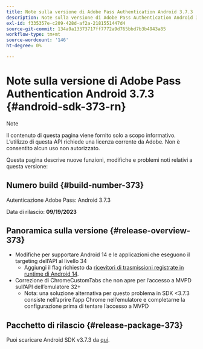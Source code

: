 ```yaml
---
title: Note sulla versione di Adobe Pass Authentication Android 3.7.3
description: Note sulla versione di Adobe Pass Authentication Android 3.7.3
exl-id: f335357e-c209-428d-af2a-2181551447d4
source-git-commit: 134a9a13373717ff7772a9d765bbd7b3b4943a85
workflow-type: tm+mt
source-wordcount: '146'
ht-degree: 0%

---
```


# Note sulla versione di Adobe Pass Authentication Android 3.7.3 {#android-sdk-373-rn}

>[!NOTE]
>
>Il contenuto di questa pagina viene fornito solo a scopo informativo. L’utilizzo di questa API richiede una licenza corrente da Adobe. Non è consentito alcun uso non autorizzato.

Questa pagina descrive nuove funzioni, modifiche e problemi noti relativi a questa versione:

## Numero build {#build-number-373}

Autenticazione Adobe Pass: Android 3.7.3

Data di rilascio: **09/19/2023**

## Panoramica sulla versione {#release-overview-373}

* Modifiche per supportare Android 14 e le applicazioni che eseguono il targeting dell’API al livello 34
   * Aggiungi il flag richiesto da [ricevitori di trasmissioni registrate in runtime di Android 14](https://developer.android.com/about/versions/14/behavior-changes-14#runtime-receivers-exported).
* Correzione di ChromeCustomTabs che non apre per l’accesso a MVPD sull’API dell’emulatore 32+
   * Nota: una soluzione alternativa per questo problema in SDK &lt;3.7.3 consiste nell’aprire l’app Chrome nell’emulatore e completarne la configurazione prima di tentare l’accesso a MVPD

## Pacchetto di rilascio {#release-package-373}

Puoi scaricare Android SDK v3.7.3 da [qui](https://tve.zendesk.com/hc/en-us/articles/204963219-Android-Native-AccessEnabler-Library).
